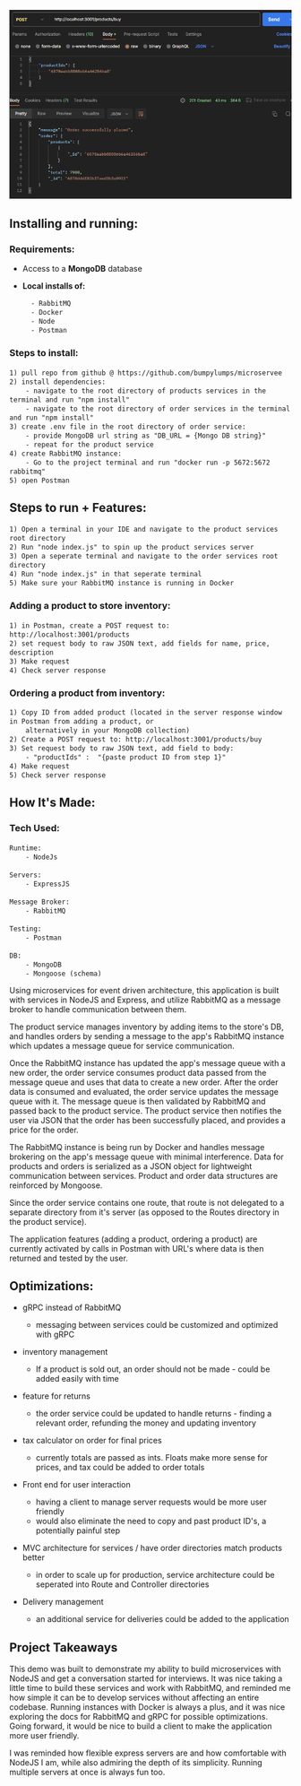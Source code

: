 ![Microservee screenshot](<Pasted image 20231206123559.png>)
## Installing and running:
### Requirements:
- Access to a  **MongoDB** database
- **Local installs of:**

		- RabbitMQ 
		- Docker
		- Node
		- Postman

### Steps to install:
	1) pull repo from github @ https://github.com/bumpylumps/microservee
	2) install dependencies:
		- navigate to the root directory of products services in the terminal and run "npm install"
		- navigate to the root directory of order services in the terminal and run "npm install"
	3) create .env file in the root directory of order service:
		- provide MongoDB url string as "DB_URL = {Mongo DB string}"
		- repeat for the product service
	4) create RabbitMQ instance:
		- Go to the project terminal and run "docker run -p 5672:5672 rabbitmq"
	5) open Postman


## Steps to run + Features:
	1) Open a terminal in your IDE and navigate to the product services root directory
	2) Run "node index.js" to spin up the product services server 
	3) Open a seperate terminal and navigate to the order services root directory
	4) Run "node index.js" in that seperate terminal
	5) Make sure your RabbitMQ instance is running in Docker
### Adding a product to store inventory:
	1) in Postman, create a POST request to: http://localhost:3001/products
	2) set request body to raw JSON text, add fields for name, price, description
	3) Make request
	4) Check server response

### Ordering a product from inventory:
	1) Copy ID from added product (located in the server response window in Postman from adding a product, or
	 	alternatively in your MongoDB collection)
	2) Create a POST request to: http://localhost:3001/products/buy
	3) Set request body to raw JSON text, add field to body: 
		- "productIds" :  "{paste product ID from step 1}"
	4) Make request
	5) Check server response 



## How It's Made: 
### Tech Used: 
	Runtime: 
		- NodeJs
	
	Servers:
		- ExpressJS
	
	Message Broker: 
		- RabbitMQ
	
	Testing: 
		- Postman
	
	DB:
		- MongoDB
		- Mongoose (schema)

Using microservices for event driven architecture, this application is built with services in NodeJS and Express, and utilize RabbitMQ as a message broker to handle communication between them. 

The product service manages inventory by adding items to the store's DB, and handles orders by sending a message to the app's RabbitMQ instance which updates a message queue for service communication. 

Once the RabbitMQ instance has updated the app's message queue with a new order, the order service consumes product data passed from the message queue and uses that data to create a new order. After the order data is consumed and evaluated, the order service updates the message queue with it. The message queue is then validated by RabbitMQ and passed back to the product service. The product service then notifies the user via JSON that the order has been successfully placed, and provides a price for the order. 

The RabbitMQ instance is being run by Docker and handles message brokering on the app's message queue with minimal interference. Data for products and orders is serialized as a JSON object for lightweight communication between services. Product and order data structures are reinforced by Mongoose.

Since the order service contains one route, that route is not delegated to a separate directory from it's server (as opposed to the Routes directory in the product service). 

The application features (adding a product, ordering a product) are currently activated by calls in Postman with URL's where data is then returned and tested by the user. 



## Optimizations: 

- gRPC instead of RabbitMQ
	- messaging between services could be customized and optimized with gRPC

- inventory management
	- If a product is sold out, an order should not be made - could be added easily with time

- feature for returns
	- the order service could be updated to handle returns - finding a relevant order, refunding the money and updating inventory

- tax calculator on order for final prices
	- currently totals are passed as ints. Floats make more sense for prices, and tax could be added to order totals

- Front end for user interaction
	- having a client to manage server requests would be more user friendly
	- would also eliminate the need to copy and past product ID's, a potentially painful step

- MVC architecture for services / have order directories match products better
	- in order to scale up for production, service architecture could be seperated into Route and Controller directories

- Delivery management
	- an additional service for deliveries could be added to the application 



## Project Takeaways

This demo was built to demonstrate my ability to build microservices with NodeJS and get a conversation started for interviews. It was nice taking a little time to build these services and work with RabbitMQ, and reminded me how simple it can be to develop services without affecting an entire codebase. Running instances with Docker is always a plus, and it was nice exploring the docs for RabbitMQ and gRPC for possible optimizations. Going forward, it would be nice to build a client to make the application more user friendly. 

I was reminded how flexible express servers are and how comfortable with NodeJS I am, while also admiring the depth of its simplicity. Running multiple servers at once is always fun too.


